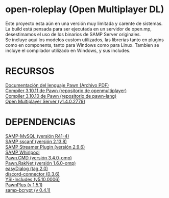 # open-roleplay (Open Multiplayer DL)
Este proyecto esta aún en una versión muy limitada y carente de sistemas.
La build está pensada para ser ejecutada en un servidor de open.mp, desestimamos el uso de los binarios de SAMP Server originales.\
Se incluye aquí los modelos custom utilizados, las librerias tanto en plugins como en components, tanto para Windows como para Linux.
Tambien se incluye el compilador utilizado en Windows, y sus includes.

# RECURSOS
[Documentación del lenguaje Pawn (Archivo PDF)](https://github.com/pawn-lang/compiler/raw/master/doc/pawn-lang.pdf)\
[Compiler 3.10.11 de Pawn (repositorio de openmultiplayer)](https://github.com/openmultiplayer/compiler)\
[Compiler 3.10.10 de Pawn (repositorio de pawn-lang)](https://github.com/pawn-lang/compiler)\
[Open Multiplayer Server (v1.4.0.2779)](https://github.com/openmultiplayer/open.mp/releases/tag/v1.4.0.2779)
# DEPENDENCIAS
[SAMP-MySQL (versión R41-4)](https://github.com/pBlueG/SA-MP-MySQL)\
[SAMP sscanf (versión 2.13.8)](https://github.com/Y-Less/sscanf)\
[SAMP Streamer Plugin (versión 2.9.6)](https://github.com/samp-incognito/samp-streamer-plugin)\
[SAMP Whirlpool](https://github.com/Southclaws/samp-whirlpool)\
[Pawn.CMD (versión 3.4.0-omp)](https://github.com/katursis/Pawn.CMD)\
[Pawn.RakNet (versión 1.6.0-omp)](https://github.com/katursis/Pawn.RakNet)\
[easyDialog (tag 2.0)](https://github.com/Awsomedude/easyDialog)\
[discord-connector (0.3.6)](https://github.com/maddinat0r/samp-discord-connector)\
[YSI-Includes (v5.10.0006)](https://github.com/pawn-lang/YSI-Includes)\
[PawnPlus (v 1.5.1)](https://github.com/IS4Code/PawnPlus)\
[samp-bcrypt (v 0.4.1)](https://github.com/Sreyas-Sreelal/samp-bcrypt)